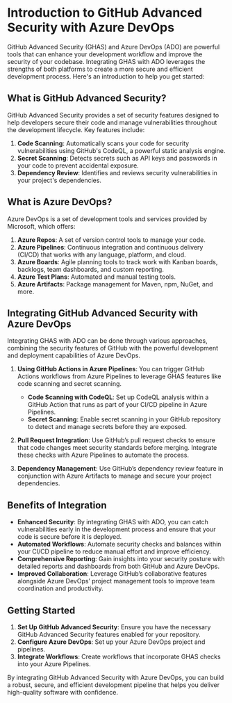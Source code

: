 
# Introduction to GitHub Advanced Security with Azure DevOps

GitHub Advanced Security (GHAS) and Azure DevOps (ADO) are powerful tools that can enhance your development workflow and improve the security of your codebase. Integrating GHAS with ADO leverages the strengths of both platforms to create a more secure and efficient development process. Here's an introduction to help you get started:

## What is GitHub Advanced Security?

GitHub Advanced Security provides a set of security features designed to help developers secure their code and manage vulnerabilities throughout the development lifecycle. Key features include:

1. **Code Scanning**: Automatically scans your code for security vulnerabilities using GitHub's CodeQL, a powerful static analysis engine.
2. **Secret Scanning**: Detects secrets such as API keys and passwords in your code to prevent accidental exposure.
3. **Dependency Review**: Identifies and reviews security vulnerabilities in your project's dependencies.

## What is Azure DevOps?

Azure DevOps is a set of development tools and services provided by Microsoft, which offers:

1. **Azure Repos**: A set of version control tools to manage your code.
2. **Azure Pipelines**: Continuous integration and continuous delivery (CI/CD) that works with any language, platform, and cloud.
3. **Azure Boards**: Agile planning tools to track work with Kanban boards, backlogs, team dashboards, and custom reporting.
4. **Azure Test Plans**: Automated and manual testing tools.
5. **Azure Artifacts**: Package management for Maven, npm, NuGet, and more.

## Integrating GitHub Advanced Security with Azure DevOps

Integrating GHAS with ADO can be done through various approaches, combining the security features of GitHub with the powerful development and deployment capabilities of Azure DevOps.

1. **Using GitHub Actions in Azure Pipelines**: You can trigger GitHub Actions workflows from Azure Pipelines to leverage GHAS features like code scanning and secret scanning.

   - **Code Scanning with CodeQL**: Set up CodeQL analysis within a GitHub Action that runs as part of your CI/CD pipeline in Azure Pipelines.
   - **Secret Scanning**: Enable secret scanning in your GitHub repository to detect and manage secrets before they are exposed.

2. **Pull Request Integration**: Use GitHub’s pull request checks to ensure that code changes meet security standards before merging. Integrate these checks with Azure Pipelines to automate the process.

3. **Dependency Management**: Use GitHub’s dependency review feature in conjunction with Azure Artifacts to manage and secure your project dependencies.

## Benefits of Integration

- **Enhanced Security**: By integrating GHAS with ADO, you can catch vulnerabilities early in the development process and ensure that your code is secure before it is deployed.
- **Automated Workflows**: Automate security checks and balances within your CI/CD pipeline to reduce manual effort and improve efficiency.
- **Comprehensive Reporting**: Gain insights into your security posture with detailed reports and dashboards from both GitHub and Azure DevOps.
- **Improved Collaboration**: Leverage GitHub’s collaborative features alongside Azure DevOps’ project management tools to improve team coordination and productivity.

## Getting Started

1. **Set Up GitHub Advanced Security**: Ensure you have the necessary GitHub Advanced Security features enabled for your repository.
2. **Configure Azure DevOps**: Set up your Azure DevOps project and pipelines.
3. **Integrate Workflows**: Create workflows that incorporate GHAS checks into your Azure Pipelines.

By integrating GitHub Advanced Security with Azure DevOps, you can build a robust, secure, and efficient development pipeline that helps you deliver high-quality software with confidence.
